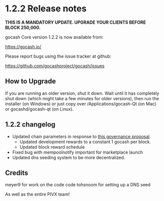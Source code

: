 1.2.2 Release notes
====================

**THIS IS A MANDATORY UPDATE. UPGRADE YOUR CLIENTS BEFORE BLOCK 250,000.**

gocash Core version 1.2.2 is now available from:

  https://gocash.io/

Please report bugs using the issue tracker at github:

  https://github.com/gocashproject/gocash/issues


How to Upgrade
--------------

If you are running an older version, shut it down. Wait until it has completely
shut down (which might take a few minutes for older versions), then run the
installer (on Windows) or just copy over /Applications/gocash-Qt (on Mac) or
gocashd/gocash-qt (on Linux).


1.2.2 changelog
----------------

- Updated chain parameters in response to [this governance proposal](https://forum.gocash.io/t/block-reward-extension/81).
  - Updated development rewards to a constant 1 gocash per block.
  - Updated block reward schedule
- Fixed bug with mempoolnotify important for marketplace launch
- Updated dns seeding system to be more decentralized.


Credits
--------

meyer9 for work on the code code
tohsnoom for setting up a DNS seed

As well as the entire PIVX team!